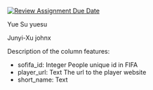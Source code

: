 [![Review Assignment Due Date](https://classroom.github.com/assets/deadline-readme-button-22041afd0340ce965d47ae6ef1cefeee28c7c493a6346c4f15d667ab976d596c.svg)](https://classroom.github.com/a/VuODydzp)


Yue Su    yuesu 

Junyi-Xu  johnx

Description of the column features:
- sofifa_id: Integer    People unique id in FIFA
- player_url: Text      The url to the player website
- short_name: Text      